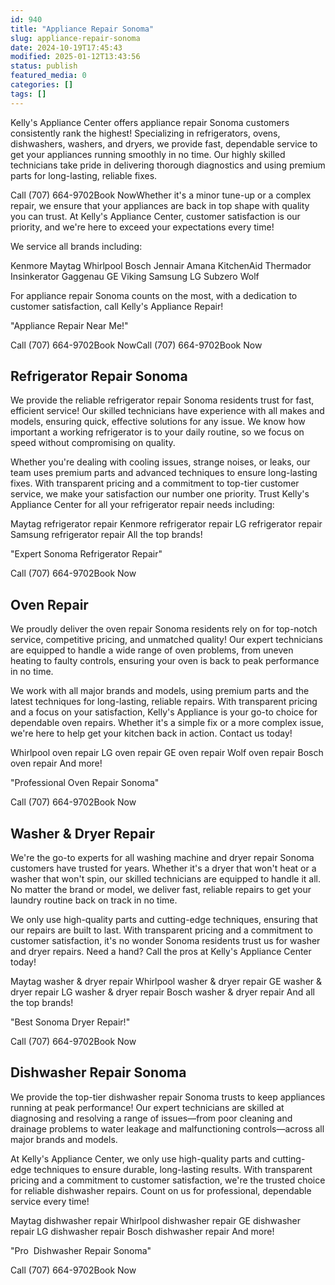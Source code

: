 ```yaml
---
id: 940
title: "Appliance Repair Sonoma"
slug: appliance-repair-sonoma
date: 2024-10-19T17:45:43
modified: 2025-01-12T13:43:56
status: publish
featured_media: 0
categories: []
tags: []
---
```


Kelly's Appliance Center offers appliance repair Sonoma customers consistently rank the highest! Specializing in refrigerators, ovens, dishwashers, washers, and dryers, we provide fast, dependable service to get your appliances running smoothly in no time. Our highly skilled technicians take pride in delivering thorough diagnostics and using premium parts for long-lasting, reliable fixes.


Call (707) 664-9702Book NowWhether it's a minor tune-up or a complex repair, we ensure that your appliances are back in top shape with quality you can trust. At Kelly's Appliance Center, customer satisfaction is our priority, and we're here to exceed your expectations every time!


We service all brands including:



Kenmore
Maytag
Whirlpool
Bosch
Jennair
Amana
KitchenAid
Thermador
Insinkerator
Gaggenau
GE
Viking
Samsung
LG
Subzero
Wolf

For appliance repair Sonoma counts on the most, with a dedication to customer satisfaction, call Kelly's Appliance Repair!


"Appliance Repair Near Me!"


Call (707) 664-9702Book NowCall (707) 664-9702Book Now
## Refrigerator Repair Sonoma

We provide the reliable refrigerator repair Sonoma residents trust for fast, efficient service! Our skilled technicians have experience with all makes and models, ensuring quick, effective solutions for any issue. We know how important a working refrigerator is to your daily routine, so we focus on speed without compromising on quality.


Whether you're dealing with cooling issues, strange noises, or leaks, our team uses premium parts and advanced techniques to ensure long-lasting fixes. With transparent pricing and a commitment to top-tier customer service, we make your satisfaction our number one priority. Trust Kelly's Appliance Center for all your refrigerator repair needs including:



Maytag refrigerator repair
Kenmore refrigerator repair
LG refrigerator repair
Samsung refrigerator repair
All the top brands!

"Expert Sonoma Refrigerator Repair"


Call (707) 664-9702Book Now
## Oven Repair

We proudly deliver the oven repair Sonoma residents rely on for top-notch service, competitive pricing, and unmatched quality! Our expert technicians are equipped to handle a wide range of oven problems, from uneven heating to faulty controls, ensuring your oven is back to peak performance in no time.


We work with all major brands and models, using premium parts and the latest techniques for long-lasting, reliable repairs. With transparent pricing and a focus on your satisfaction, Kelly's Appliance is your go-to choice for dependable oven repairs. Whether it's a simple fix or a more complex issue, we're here to help get your kitchen back in action. Contact us today!



Whirlpool oven repair
LG oven repair
GE oven repair
Wolf oven repair
Bosch oven repair
And more!

"Professional Oven Repair Sonoma"


Call (707) 664-9702Book Now
## Washer & Dryer Repair

We're the go-to experts for all washing machine and dryer repair Sonoma customers have trusted for years. Whether it's a dryer that won't heat or a washer that won't spin, our skilled technicians are equipped to handle it all. No matter the brand or model, we deliver fast, reliable repairs to get your laundry routine back on track in no time.


We only use high-quality parts and cutting-edge techniques, ensuring that our repairs are built to last. With transparent pricing and a commitment to customer satisfaction, it's no wonder Sonoma residents trust us for washer and dryer repairs. Need a hand? Call the pros at Kelly's Appliance Center today!



Maytag washer & dryer repair
Whirlpool washer & dryer repair
GE washer & dryer repair
LG washer & dryer repair
Bosch washer & dryer repair
And all the top brands!

"Best Sonoma Dryer Repair!"


Call (707) 664-9702Book Now
## Dishwasher Repair Sonoma

We provide the top-tier dishwasher repair Sonoma trusts to keep appliances running at peak performance! Our expert technicians are skilled at diagnosing and resolving a range of issues—from poor cleaning and drainage problems to water leakage and malfunctioning controls—across all major brands and models.


At Kelly's Appliance Center, we only use high-quality parts and cutting-edge techniques to ensure durable, long-lasting results. With transparent pricing and a commitment to customer satisfaction, we're the trusted choice for reliable dishwasher repairs. Count on us for professional, dependable service every time!



Maytag dishwasher repair
Whirlpool dishwasher repair
GE dishwasher repair
LG dishwasher repair
Bosch dishwasher repair
And more!

"Pro  Dishwasher Repair Sonoma"


Call (707) 664-9702Book Now